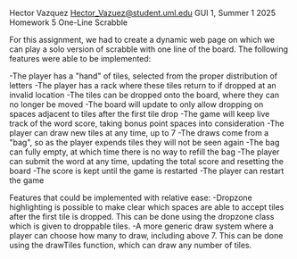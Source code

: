 Hector Vazquez
Hector_Vazuez@student.uml.edu
GUI 1, Summer 1 2025
Homework 5
One-Line Scrabble

For this assignment, we had to create a dynamic web page on which we can play a solo version of scrabble with one line of the board. The following features were able to be implemented:

-The player has a "hand" of tiles, selected from the proper distribution of letters
-The player has a rack where these tiles return to if dropped at an invalid location
-The tiles can be dropped onto the board, where they can no longer be moved
-The board will update to only allow dropping on spaces adjacent to tiles after the first tile drop
-The game will keep live track of the word score, taking bonus point spaces into consideration
-The player can draw new tiles at any time, up to 7
-The draws come from a "bag", so as the player expends tiles they will not be seen again
-The bag can fully empty, at which time there is no way to refill the bag
-The player can submit the word at any time, updating the total score and resetting the board
-The score is kept until the game is restarted
-The player can restart the game

Features that could be implemented with relative ease:
-Dropzone highlighting is possible to make clear which spaces are able to accept tiles after the first tile is dropped. This can be done using the dropzone class which is given to droppable tiles.
-A more generic draw system where a player can choose how many to draw, including above 7. This can be done using the drawTiles function, which can draw any number of tiles.
